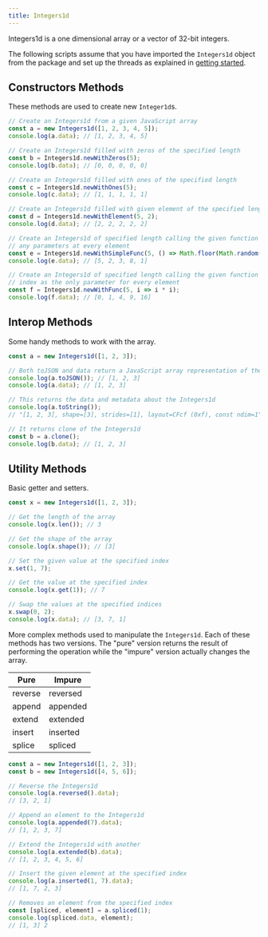 ```yaml
---
title: Integers1d
---
```


Integers1d is a one dimensional array or a vector of 32-bit integers.

The following scripts assume that you have imported the `Integers1d` object from
the package and set up the threads as explained in [getting started](../).

## Constructors Methods

These methods are used to create new `Integer1d`s.

```js
// Create an Integers1d from a given JavaScript array
const a = new Integers1d([1, 2, 3, 4, 5]);
console.log(a.data); // [1, 2, 3, 4, 5]

// Create an Integers1d filled with zeros of the specified length
const b = Integers1d.newWithZeros(5);
console.log(b.data); // [0, 0, 0, 0, 0]

// Create an Integers1d filled with ones of the specified length
const c = Integers1d.newWithOnes(5);
console.log(c.data); // [1, 1, 1, 1, 1]

// Create an Integers1d filled with given element of the specified length
const d = Integers1d.newWithElement(5, 2);
console.log(d.data); // [2, 2, 2, 2, 2]

// Create an Integers1d of specified length calling the given function without
// any parameters at every element
const e = Integers1d.newWithSimpleFunc(5, () => Math.floor(Math.random() * 10));
console.log(e.data); // [5, 2, 3, 8, 1]

// Create an Integers1d of specified length calling the given function with the
// index as the only parameter for every element
const f = Integers1d.newWithFunc(5, i => i * i);
console.log(f.data); // [0, 1, 4, 9, 16]
```

## Interop Methods

Some handy methods to work with the array.

```js
const a = new Integers1d([1, 2, 3]);

// Both toJSON and data return a JavaScript array representation of the Integers1d
console.log(a.toJSON()); // [1, 2, 3]
console.log(a.data); // [1, 2, 3]

// This returns the data and metadata about the Integers1d
console.log(a.toString());
// "[1, 2, 3], shape=[3], strides=[1], layout=CFcf (0xf), const ndim=1"

// It returns clone of the Integers1d
const b = a.clone();
console.log(b.data); // [1, 2, 3]
```

## Utility Methods

Basic getter and setters.

```js
const x = new Integers1d([1, 2, 3]);

// Get the length of the array
console.log(x.len()); // 3

// Get the shape of the array
console.log(x.shape()); // [3]

// Set the given value at the specified index
x.set(1, 7);

// Get the value at the specified index
console.log(x.get(1)); // 7

// Swap the values at the specified indices
x.swap(0, 2);
console.log(x.data); // [3, 7, 1]
```

More complex methods used to manipulate the `Integers1d`. Each of these methods
has two versions. The "pure" version returns the result of performing the
operation while the "impure" version actually changes the array.

| Pure    | Impure   |
| ------- | -------- |
| reverse | reversed |
| append  | appended |
| extend  | extended |
| insert  | inserted |
| splice  | spliced  |

```js
const a = new Integers1d([1, 2, 3]);
const b = new Integers1d([4, 5, 6]);

// Reverse the Integers1d
console.log(a.reversed().data);
// [3, 2, 1]

// Append an element to the Integers1d
console.log(a.appended(7).data);
// [1, 2, 3, 7]

// Extend the Integers1d with another
console.log(a.extended(b).data);
// [1, 2, 3, 4, 5, 6]

// Insert the given element at the specified index
console.log(a.inserted(1, 7).data);
// [1, 7, 2, 3]

// Removes an element from the specified index
const [spliced, element] = a.spliced(1);
console.log(spliced.data, element);
// [1, 3] 2
```
